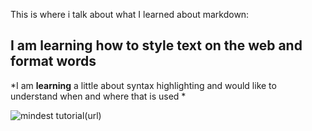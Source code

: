 This is where i talk about what I learned about markdown:
## I am learning how to style text on the web and format words

*I am **learning** a little about syntax highlighting and would like to understand when and where that is used *


![mindest tutorial](/https://images.app.goo.gl/KL1McH3K3H8MyxtJ7)(url)
  
  
